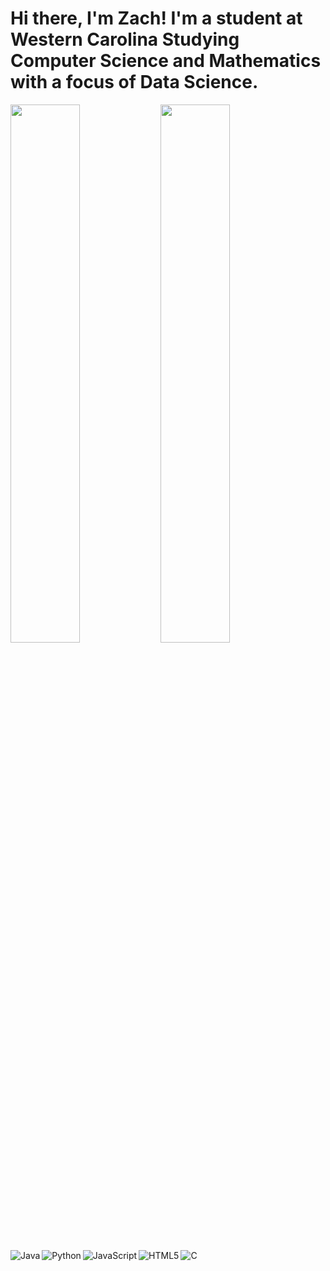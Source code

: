 # Hi there, I'm Zach! I'm a student at Western Carolina Studying Computer Science and Mathematics with a focus of Data Science.

<img align="left" width="47%" src = "https://github-readme-stats.vercel.app/api?username=zteanes&show_icons=true&theme=onedark" />
<img align="left" width="47%" src = "https://github-readme-stats.vercel.app/api/top-langs/?username=zteanes&layout=compact" />

[//]: # (Languages)
<img align="left" alt="Java" src="https://img.shields.io/badge/java-%23ED8B00.svg?style=for-the-badge&logo=java&logoColor=white"/>
<img align="left" alt="Python" src="https://img.shields.io/badge/python-3670A0?style=for-the-badge&logo=python&logoColor=ffdd54"/>
<img align="left" alt="JavaScript" src="https://img.shields.io/badge/javascript-%23323330.svg?style=for-the-badge&logo=javascript&logoColor=%23F7DF1E"/>
<img align="left" alt="HTML5" src="https://img.shields.io/badge/html5-%23E34F26.svg?style=for-the-badge&logo=html5&logoColor=white"/>
<img align="left" alt="C" src="https://img.shields.io/badge/c-%2300599C.svg?style=for-the-badge&logo=c&logoColor=white"/>
